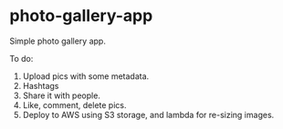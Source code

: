 # photo-gallery-app
Simple photo gallery app. 

To do: 
1) Upload pics with some metadata. 
2) Hashtags
3) Share it with people. 
4) Like, comment, delete pics. 
5) Deploy to AWS using S3 storage, and lambda for re-sizing images. 
